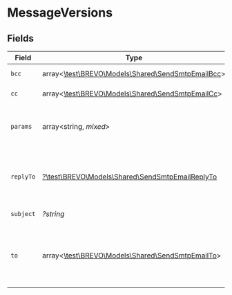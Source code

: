 # MessageVersions


## Fields

| Field                                                                                                                                                                                  | Type                                                                                                                                                                                   | Required                                                                                                                                                                               | Description                                                                                                                                                                            | Example                                                                                                                                                                                |
| -------------------------------------------------------------------------------------------------------------------------------------------------------------------------------------- | -------------------------------------------------------------------------------------------------------------------------------------------------------------------------------------- | -------------------------------------------------------------------------------------------------------------------------------------------------------------------------------------- | -------------------------------------------------------------------------------------------------------------------------------------------------------------------------------------- | -------------------------------------------------------------------------------------------------------------------------------------------------------------------------------------- |
| `bcc`                                                                                                                                                                                  | array<[\test\BREVO\Models\Shared\SendSmtpEmailBcc](../../Models/Shared/SendSmtpEmailBcc.md)>                                                                                           | :heavy_minus_sign:                                                                                                                                                                     | List of email addresses and names (_optional_) of the recipients in bcc<br/>                                                                                                           |                                                                                                                                                                                        |
| `cc`                                                                                                                                                                                   | array<[\test\BREVO\Models\Shared\SendSmtpEmailCc](../../Models/Shared/SendSmtpEmailCc.md)>                                                                                             | :heavy_minus_sign:                                                                                                                                                                     | List of email addresses and names (_optional_) of the recipients in cc<br/>                                                                                                            |                                                                                                                                                                                        |
| `params`                                                                                                                                                                               | array<string, *mixed*>                                                                                                                                                                 | :heavy_minus_sign:                                                                                                                                                                     | Pass the set of attributes to customize the template. For example, **{"FNAME":"Joe", "LNAME":"Doe"}**. It's **considered only if template is in New Template Language format**.<br/>   | [object Object]                                                                                                                                                                        |
| `replyTo`                                                                                                                                                                              | [?\test\BREVO\Models\Shared\SendSmtpEmailReplyTo](../../Models/Shared/SendSmtpEmailReplyTo.md)                                                                                         | :heavy_minus_sign:                                                                                                                                                                     | Email (**required**), along with name (_optional_), on which transactional mail recipients will be able to reply back. For example,<br/>**{"email":"ann6533@example.com", "name":"Ann"}**<br/> |                                                                                                                                                                                        |
| `subject`                                                                                                                                                                              | *?string*                                                                                                                                                                              | :heavy_minus_sign:                                                                                                                                                                     | Custom subject specific to message version<br/>                                                                                                                                        | Login Email confirmation                                                                                                                                                               |
| `to`                                                                                                                                                                                   | array<[\test\BREVO\Models\Shared\SendSmtpEmailTo](../../Models/Shared/SendSmtpEmailTo.md)>                                                                                             | :heavy_check_mark:                                                                                                                                                                     | List of email addresses and names (_optional_) of the recipients. For example,<br/>**[{"name":"Jimmy", "email":"jimmy98@example.com"}, {"name":"Joe", "email":"joe@example.com"}]**<br/> |                                                                                                                                                                                        |